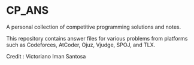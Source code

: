 # CP_ANS
A personal collection of competitive programming solutions and notes.

This repository contains answer files for various problems from platforms such as Codeforces, AtCoder, Ojuz, Vjudge, SPOJ, and TLX.

Credit : Victoriano Iman Santosa
